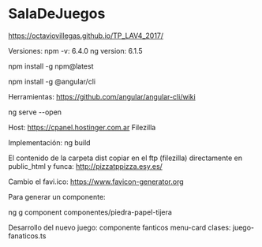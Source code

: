
# SalaDeJuegos
https://octaviovillegas.github.io/TP_LAV4_2017/

Versiones:
npm -v: 6.4.0
ng version: 6.1.5

npm install -g npm@latest

npm install -g @angular/cli

Herramientas:
https://github.com/angular/angular-cli/wiki

ng serve --open

Host:
https://cpanel.hostinger.com.ar
Filezilla

Implementación:
ng build

El contenido de la carpeta dist copiar en el ftp (filezilla) directamente en public_html y funca:
http://pizzatppizza.esy.es/

Cambio el favi.ico:
https://www.favicon-generator.org

Para generar un componente:

ng g component componentes/piedra-papel-tijera

Desarrollo del nuevo juego: 
componente fanticos
menu-card
clases: juego-fanaticos.ts 

